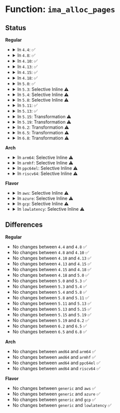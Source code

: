 # Function: <code>ima_alloc_pages</code>

## Status
<b>Regular</b>
<ul>
<li>
<details>
<summary>In <code>4.4</code>: ✅</summary>

```c
void *ima_alloc_pages(loff_t max_size, size_t *allocated_size, int last_warn);
```

**Collision:** Unique Static

**Inline:** No

**Transformation:** False

**Instances:**

```
In security/integrity/ima/ima_crypto.c (ffffffff81397a50)
Location: security/integrity/ima/ima_crypto.c:124
Inline: False
Direct callers:
  - security/integrity/ima/ima_crypto.c:ima_calc_file_hash_atfm
  - security/integrity/ima/ima_crypto.c:ima_calc_file_hash_atfm
```
**Symbols:**

```
ffffffff81397a50-ffffffff81397af1: ima_alloc_pages (STB_LOCAL)
```
</details>
</li>
<li>
<details>
<summary>In <code>4.8</code>: ✅</summary>

```c
void *ima_alloc_pages(loff_t max_size, size_t *allocated_size, int last_warn);
```

**Collision:** Unique Static

**Inline:** No

**Transformation:** False

**Instances:**

```
In security/integrity/ima/ima_crypto.c (ffffffff813d3d40)
Location: security/integrity/ima/ima_crypto.c:124
Inline: False
Direct callers:
  - security/integrity/ima/ima_crypto.c:ima_calc_file_hash
  - security/integrity/ima/ima_crypto.c:ima_calc_file_hash
```
**Symbols:**

```
ffffffff813d3d40-ffffffff813d3dd8: ima_alloc_pages (STB_LOCAL)
```
</details>
</li>
<li>
<details>
<summary>In <code>4.10</code>: ✅</summary>

```c
void *ima_alloc_pages(loff_t max_size, size_t *allocated_size, int last_warn);
```

**Collision:** Unique Static

**Inline:** No

**Transformation:** False

**Instances:**

```
In security/integrity/ima/ima_crypto.c (ffffffff813eb780)
Location: security/integrity/ima/ima_crypto.c:124
Inline: False
Direct callers:
  - security/integrity/ima/ima_crypto.c:ima_calc_file_hash
  - security/integrity/ima/ima_crypto.c:ima_calc_file_hash
```
**Symbols:**

```
ffffffff813eb780-ffffffff813eb818: ima_alloc_pages (STB_LOCAL)
```
</details>
</li>
<li>
<details>
<summary>In <code>4.13</code>: ✅</summary>

```c
void *ima_alloc_pages(loff_t max_size, size_t *allocated_size, int last_warn);
```

**Collision:** Unique Static

**Inline:** No

**Transformation:** False

**Instances:**

```
In security/integrity/ima/ima_crypto.c (ffffffff813f7aa0)
Location: security/integrity/ima/ima_crypto.c:124
Inline: False
Direct callers:
  - security/integrity/ima/ima_crypto.c:ima_calc_file_hash
  - security/integrity/ima/ima_crypto.c:ima_calc_file_hash
```
**Symbols:**

```
ffffffff813f7aa0-ffffffff813f7b38: ima_alloc_pages (STB_LOCAL)
```
</details>
</li>
<li>
<details>
<summary>In <code>4.15</code>: ✅</summary>

```c
void *ima_alloc_pages(loff_t max_size, size_t *allocated_size, int last_warn);
```

**Collision:** Unique Static

**Inline:** No

**Transformation:** False

**Instances:**

```
In security/integrity/ima/ima_crypto.c (ffffffff8141fba0)
Location: security/integrity/ima/ima_crypto.c:119
Inline: False
Direct callers:
  - security/integrity/ima/ima_crypto.c:ima_calc_file_hash
  - security/integrity/ima/ima_crypto.c:ima_calc_file_hash
```
**Symbols:**

```
ffffffff8141fba0-ffffffff8141fc38: ima_alloc_pages (STB_LOCAL)
```
</details>
</li>
<li>
<details>
<summary>In <code>4.18</code>: ✅</summary>

```c
void *ima_alloc_pages(loff_t max_size, size_t *allocated_size, int last_warn);
```

**Collision:** Unique Static

**Inline:** No

**Transformation:** False

**Instances:**

```
In security/integrity/ima/ima_crypto.c (ffffffff81452170)
Location: security/integrity/ima/ima_crypto.c:121
Inline: False
Direct callers:
  - security/integrity/ima/ima_crypto.c:ima_calc_file_hash
  - security/integrity/ima/ima_crypto.c:ima_calc_file_hash
```
**Symbols:**

```
ffffffff81452170-ffffffff81452214: ima_alloc_pages (STB_LOCAL)
```
</details>
</li>
<li>
<details>
<summary>In <code>5.0</code>: ✅</summary>

```c
void *ima_alloc_pages(loff_t max_size, size_t *allocated_size, int last_warn);
```

**Collision:** Unique Static

**Inline:** No

**Transformation:** False

**Instances:**

```
In security/integrity/ima/ima_crypto.c (ffffffff8146f290)
Location: security/integrity/ima/ima_crypto.c:121
Inline: False
Direct callers:
  - security/integrity/ima/ima_crypto.c:ima_calc_file_hash
  - security/integrity/ima/ima_crypto.c:ima_calc_file_hash
```
**Symbols:**

```
ffffffff8146f290-ffffffff8146f334: ima_alloc_pages (STB_LOCAL)
```
</details>
</li>
<li>
<details>
<summary>In <code>5.3</code>: Selective Inline ⚠️</summary>

```c
void *ima_alloc_pages(loff_t max_size, size_t *allocated_size, int last_warn);
```

**Collision:** Unique Static

**Inline:** Selective

**Transformation:** False

**Instances:**

```
In security/integrity/ima/ima_crypto.c (ffffffff8149d060)
Location: security/integrity/ima/ima_crypto.c:118
Inline: True
Direct callers:
  - security/integrity/ima/ima_crypto.c:ima_calc_file_hash_atfm
  - security/integrity/ima/ima_crypto.c:ima_calc_file_hash_atfm
```
**Symbols:**

```
ffffffff8149d060-ffffffff8149d109: ima_alloc_pages (STB_LOCAL)
```
</details>
</li>
<li>
<details>
<summary>In <code>5.4</code>: Selective Inline ⚠️</summary>

```c
void *ima_alloc_pages(loff_t max_size, size_t *allocated_size, int last_warn);
```

**Collision:** Unique Static

**Inline:** Selective

**Transformation:** False

**Instances:**

```
In security/integrity/ima/ima_crypto.c (ffffffff814b73c0)
Location: security/integrity/ima/ima_crypto.c:118
Inline: True
Direct callers:
  - security/integrity/ima/ima_crypto.c:ima_calc_file_hash_atfm
  - security/integrity/ima/ima_crypto.c:ima_calc_file_hash_atfm
```
**Symbols:**

```
ffffffff814b73c0-ffffffff814b7469: ima_alloc_pages (STB_LOCAL)
```
</details>
</li>
<li>
<details>
<summary>In <code>5.8</code>: Selective Inline ⚠️</summary>

```c
void *ima_alloc_pages(loff_t max_size, size_t *allocated_size, int last_warn);
```

**Collision:** Unique Static

**Inline:** Selective

**Transformation:** False

**Instances:**

```
In security/integrity/ima/ima_crypto.c (ffffffff81516a50)
Location: security/integrity/ima/ima_crypto.c:242
Inline: True
Direct callers:
  - security/integrity/ima/ima_crypto.c:ima_calc_file_hash_atfm
  - security/integrity/ima/ima_crypto.c:ima_calc_file_hash_atfm
```
**Symbols:**

```
ffffffff81516a50-ffffffff81516aea: ima_alloc_pages (STB_LOCAL)
```
</details>
</li>
<li>
<details>
<summary>In <code>5.11</code>: ✅</summary>

```c
void *ima_alloc_pages(loff_t max_size, size_t *allocated_size, int last_warn);
```

**Collision:** Unique Static

**Inline:** No

**Transformation:** False

**Instances:**

```
In security/integrity/ima/ima_crypto.c (ffffffff815339a0)
Location: security/integrity/ima/ima_crypto.c:242
Inline: False
Direct callers:
  - security/integrity/ima/ima_crypto.c:ima_calc_file_hash_atfm
  - security/integrity/ima/ima_crypto.c:ima_calc_file_hash_atfm
```
**Symbols:**

```
ffffffff815339a0-ffffffff81533a49: ima_alloc_pages (STB_LOCAL)
```
</details>
</li>
<li>
<details>
<summary>In <code>5.13</code>: ✅</summary>

```c
void *ima_alloc_pages(loff_t max_size, size_t *allocated_size, int last_warn);
```

**Collision:** Unique Static

**Inline:** No

**Transformation:** False

**Instances:**

```
In security/integrity/ima/ima_crypto.c (ffffffff8153c000)
Location: security/integrity/ima/ima_crypto.c:242
Inline: False
Direct callers:
  - security/integrity/ima/ima_crypto.c:ima_calc_file_hash_atfm
  - security/integrity/ima/ima_crypto.c:ima_calc_file_hash_atfm
```
**Symbols:**

```
ffffffff8153c000-ffffffff8153c09c: ima_alloc_pages (STB_LOCAL)
```
</details>
</li>
<li>
<details>
<summary>In <code>5.15</code>: Transformation ⚠️</summary>

```c
void *ima_alloc_pages(loff_t max_size, size_t *allocated_size, int last_warn);
```

**Collision:** Unique Static

**Inline:** No

**Transformation:** True

**Instances:**

```
In security/integrity/ima/ima_crypto.c (0)
Location: security/integrity/ima/ima_crypto.c:242
Inline: False
Direct callers:
  - security/integrity/ima/ima_crypto.c:ima_calc_file_hash_atfm
  - security/integrity/ima/ima_crypto.c:ima_calc_file_hash_atfm
```
**Symbols:**

```
ffffffff8159acc0-ffffffff8159ad71: ima_alloc_pages (STB_LOCAL)
ffffffff81cd6e9a-ffffffff81cd6ebb: ima_alloc_pages.cold (STB_LOCAL)
```
</details>
</li>
<li>
<details>
<summary>In <code>5.19</code>: Transformation ⚠️</summary>

```c
void *ima_alloc_pages(loff_t max_size, size_t *allocated_size, int last_warn);
```

**Collision:** Unique Static

**Inline:** No

**Transformation:** True

**Instances:**

```
In security/integrity/ima/ima_crypto.c (0)
Location: security/integrity/ima/ima_crypto.c:243
Inline: False
Direct callers:
  - security/integrity/ima/ima_crypto.c:ima_calc_file_hash_atfm
  - security/integrity/ima/ima_crypto.c:ima_calc_file_hash_atfm
```
**Symbols:**

```
ffffffff8163fac0-ffffffff8163fb89: ima_alloc_pages (STB_LOCAL)
ffffffff81e8a0c2-ffffffff81e8a0e3: ima_alloc_pages.cold (STB_LOCAL)
```
</details>
</li>
<li>
<details>
<summary>In <code>6.2</code>: Transformation ⚠️</summary>

```c
void *ima_alloc_pages(loff_t max_size, size_t *allocated_size, int last_warn);
```

**Collision:** Unique Static

**Inline:** No

**Transformation:** True

**Instances:**

```
In security/integrity/ima/ima_crypto.c (0)
Location: security/integrity/ima/ima_crypto.c:243
Inline: False
Direct callers:
  - security/integrity/ima/ima_crypto.c:ima_calc_file_hash_atfm
  - security/integrity/ima/ima_crypto.c:ima_calc_file_hash_atfm
```
**Symbols:**

```
ffffffff816f78b0-ffffffff816f7979: ima_alloc_pages (STB_LOCAL)
ffffffff8207533c-ffffffff8207535d: ima_alloc_pages.cold (STB_LOCAL)
```
</details>
</li>
<li>
<details>
<summary>In <code>6.5</code>: Transformation ⚠️</summary>

```c
void *ima_alloc_pages(loff_t max_size, size_t *allocated_size, int last_warn);
```

**Collision:** Unique Static

**Inline:** No

**Transformation:** True

**Instances:**

```
In security/integrity/ima/ima_crypto.c (0)
Location: security/integrity/ima/ima_crypto.c:243
Inline: False
Direct callers:
  - security/integrity/ima/ima_crypto.c:ima_calc_file_hash_atfm
  - security/integrity/ima/ima_crypto.c:ima_calc_file_hash_atfm
```
**Symbols:**

```
ffffffff81731b30-ffffffff81731bf9: ima_alloc_pages (STB_LOCAL)
ffffffff820f4ea8-ffffffff820f4ec9: ima_alloc_pages.cold (STB_LOCAL)
```
</details>
</li>
<li>
<details>
<summary>In <code>6.8</code>: Transformation ⚠️</summary>

```c
void *ima_alloc_pages(loff_t max_size, size_t *allocated_size, int last_warn);
```

**Collision:** Unique Static

**Inline:** No

**Transformation:** True

**Instances:**

```
In security/integrity/ima/ima_crypto.c (0)
Location: security/integrity/ima/ima_crypto.c:243
Inline: False
Direct callers:
  - security/integrity/ima/ima_crypto.c:ima_calc_file_hash_atfm
  - security/integrity/ima/ima_crypto.c:ima_calc_file_hash_atfm
```
**Symbols:**

```
ffffffff81772550-ffffffff81772619: ima_alloc_pages (STB_LOCAL)
ffffffff821d2036-ffffffff821d2057: ima_alloc_pages.cold (STB_LOCAL)
```
</details>
</li>
</ul>
<b>Arch</b>
<ul>
<li>
<details>
<summary>In <code>arm64</code>: Selective Inline ⚠️</summary>

```c
void *ima_alloc_pages(loff_t max_size, size_t *allocated_size, int last_warn);
```

**Collision:** Unique Static

**Inline:** Selective

**Transformation:** False

**Instances:**

```
In security/integrity/ima/ima_crypto.c (ffff8000105af630)
Location: security/integrity/ima/ima_crypto.c:118
Inline: True
Direct callers:
  - security/integrity/ima/ima_crypto.c:ima_calc_file_hash_atfm
  - security/integrity/ima/ima_crypto.c:ima_calc_file_hash_atfm
```
**Symbols:**

```
ffff8000105af630-ffff8000105af700: ima_alloc_pages (STB_LOCAL)
```
</details>
</li>
<li>
<details>
<summary>In <code>armhf</code>: Selective Inline ⚠️</summary>

```c
void *ima_alloc_pages(loff_t max_size, size_t *allocated_size, int last_warn);
```

**Collision:** Unique Static

**Inline:** Selective

**Transformation:** False

**Instances:**

```
In security/integrity/ima/ima_crypto.c (c075eec0)
Location: security/integrity/ima/ima_crypto.c:118
Inline: True
Direct callers:
  - security/integrity/ima/ima_crypto.c:ima_calc_file_hash_atfm
  - security/integrity/ima/ima_crypto.c:ima_calc_file_hash_atfm
```
**Symbols:**

```
c075eec0-c075ef68: ima_alloc_pages (STB_LOCAL)
```
</details>
</li>
<li>
<details>
<summary>In <code>ppc64el</code>: Selective Inline ⚠️</summary>

```c
void *ima_alloc_pages(loff_t max_size, size_t *allocated_size, int last_warn);
```

**Collision:** Unique Static

**Inline:** Selective

**Transformation:** False

**Instances:**

```
In security/integrity/ima/ima_crypto.c (c00000000072ee60)
Location: security/integrity/ima/ima_crypto.c:118
Inline: True
Direct callers:
  - security/integrity/ima/ima_crypto.c:ima_calc_file_hash_atfm
  - security/integrity/ima/ima_crypto.c:ima_calc_file_hash_atfm
```
**Symbols:**

```
c00000000072ee60-c00000000072efbc: ima_alloc_pages (STB_LOCAL)
```
</details>
</li>
<li>
<details>
<summary>In <code>riscv64</code>: Selective Inline ⚠️</summary>

```c
void *ima_alloc_pages(loff_t max_size, size_t *allocated_size, int last_warn);
```

**Collision:** Unique Static

**Inline:** Selective

**Transformation:** False

**Instances:**

```
In security/integrity/ima/ima_crypto.c (ffffffe0003f731a)
Location: security/integrity/ima/ima_crypto.c:118
Inline: True
Direct callers:
  - security/integrity/ima/ima_crypto.c:ima_calc_file_hash_atfm
  - security/integrity/ima/ima_crypto.c:ima_calc_file_hash_atfm
```
**Symbols:**

```
ffffffe0003f731a-ffffffe0003f73ea: ima_alloc_pages (STB_LOCAL)
```
</details>
</li>
</ul>
<b>Flavor</b>
<ul>
<li>
<details>
<summary>In <code>aws</code>: Selective Inline ⚠️</summary>

```c
void *ima_alloc_pages(loff_t max_size, size_t *allocated_size, int last_warn);
```

**Collision:** Unique Static

**Inline:** Selective

**Transformation:** False

**Instances:**

```
In security/integrity/ima/ima_crypto.c (ffffffff814af9a0)
Location: security/integrity/ima/ima_crypto.c:118
Inline: True
Direct callers:
  - security/integrity/ima/ima_crypto.c:ima_calc_file_hash_atfm
  - security/integrity/ima/ima_crypto.c:ima_calc_file_hash_atfm
```
**Symbols:**

```
ffffffff814af9a0-ffffffff814afa49: ima_alloc_pages (STB_LOCAL)
```
</details>
</li>
<li>
<details>
<summary>In <code>azure</code>: Selective Inline ⚠️</summary>

```c
void *ima_alloc_pages(loff_t max_size, size_t *allocated_size, int last_warn);
```

**Collision:** Unique Static

**Inline:** Selective

**Transformation:** False

**Instances:**

```
In security/integrity/ima/ima_crypto.c (ffffffff814a03c0)
Location: security/integrity/ima/ima_crypto.c:118
Inline: True
Direct callers:
  - security/integrity/ima/ima_crypto.c:ima_calc_file_hash_atfm
  - security/integrity/ima/ima_crypto.c:ima_calc_file_hash_atfm
```
**Symbols:**

```
ffffffff814a03c0-ffffffff814a0469: ima_alloc_pages (STB_LOCAL)
```
</details>
</li>
<li>
<details>
<summary>In <code>gcp</code>: Selective Inline ⚠️</summary>

```c
void *ima_alloc_pages(loff_t max_size, size_t *allocated_size, int last_warn);
```

**Collision:** Unique Static

**Inline:** Selective

**Transformation:** False

**Instances:**

```
In security/integrity/ima/ima_crypto.c (ffffffff814aba30)
Location: security/integrity/ima/ima_crypto.c:118
Inline: True
Direct callers:
  - security/integrity/ima/ima_crypto.c:ima_calc_file_hash_atfm
  - security/integrity/ima/ima_crypto.c:ima_calc_file_hash_atfm
```
**Symbols:**

```
ffffffff814aba30-ffffffff814abad9: ima_alloc_pages (STB_LOCAL)
```
</details>
</li>
<li>
<details>
<summary>In <code>lowlatency</code>: Selective Inline ⚠️</summary>

```c
void *ima_alloc_pages(loff_t max_size, size_t *allocated_size, int last_warn);
```

**Collision:** Unique Static

**Inline:** Selective

**Transformation:** False

**Instances:**

```
In security/integrity/ima/ima_crypto.c (ffffffff814c4480)
Location: security/integrity/ima/ima_crypto.c:118
Inline: True
Direct callers:
  - security/integrity/ima/ima_crypto.c:ima_calc_file_hash_atfm
  - security/integrity/ima/ima_crypto.c:ima_calc_file_hash_atfm
```
**Symbols:**

```
ffffffff814c4480-ffffffff814c4529: ima_alloc_pages (STB_LOCAL)
```
</details>
</li>
</ul>

## Differences
<b>Regular</b>
<ul>
<li>
No changes between <code>4.4</code> and <code>4.8</code> ✅
</li>
<li>
No changes between <code>4.8</code> and <code>4.10</code> ✅
</li>
<li>
No changes between <code>4.10</code> and <code>4.13</code> ✅
</li>
<li>
No changes between <code>4.13</code> and <code>4.15</code> ✅
</li>
<li>
No changes between <code>4.15</code> and <code>4.18</code> ✅
</li>
<li>
No changes between <code>4.18</code> and <code>5.0</code> ✅
</li>
<li>
No changes between <code>5.0</code> and <code>5.3</code> ✅
</li>
<li>
No changes between <code>5.3</code> and <code>5.4</code> ✅
</li>
<li>
No changes between <code>5.4</code> and <code>5.8</code> ✅
</li>
<li>
No changes between <code>5.8</code> and <code>5.11</code> ✅
</li>
<li>
No changes between <code>5.11</code> and <code>5.13</code> ✅
</li>
<li>
No changes between <code>5.13</code> and <code>5.15</code> ✅
</li>
<li>
No changes between <code>5.15</code> and <code>5.19</code> ✅
</li>
<li>
No changes between <code>5.19</code> and <code>6.2</code> ✅
</li>
<li>
No changes between <code>6.2</code> and <code>6.5</code> ✅
</li>
<li>
No changes between <code>6.5</code> and <code>6.8</code> ✅
</li>
</ul>
<b>Arch</b>
<ul>
<li>
No changes between <code>amd64</code> and <code>arm64</code> ✅
</li>
<li>
No changes between <code>amd64</code> and <code>armhf</code> ✅
</li>
<li>
No changes between <code>amd64</code> and <code>ppc64el</code> ✅
</li>
<li>
No changes between <code>amd64</code> and <code>riscv64</code> ✅
</li>
</ul>
<b>Flavor</b>
<ul>
<li>
No changes between <code>generic</code> and <code>aws</code> ✅
</li>
<li>
No changes between <code>generic</code> and <code>azure</code> ✅
</li>
<li>
No changes between <code>generic</code> and <code>gcp</code> ✅
</li>
<li>
No changes between <code>generic</code> and <code>lowlatency</code> ✅
</li>
</ul>
